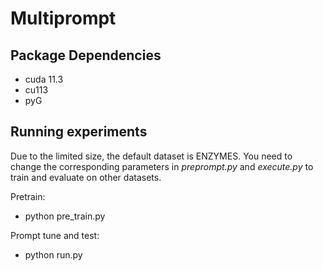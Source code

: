 # Multiprompt

## Package Dependencies

- cuda 11.3
- cu113
- pyG

## Running experiments

Due to the limited size, the default dataset is ENZYMES.  You need to change the corresponding parameters in *preprompt.py* and *execute.py* to train and evaluate on other datasets.

Pretrain:

- python pre_train.py

Prompt tune and test:

- python run.py
